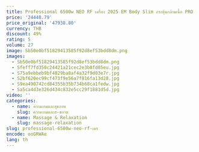 ```yaml
---
title: Professional 6500w NEO RF เครื่อง 2025 EM Body Slim กระตุ้นกล้ามเนื้อ PRO Ultra Sculpt ลดน้ําหนัก
price: '24448.79'
price_original: '47938.80'
currency: THB
discount: 49%
rating: 5
volume: 27
image: Sb50e0bf51829413585f92d8ef53bdd8dm.png
images:
  - Sb50e0bf51829413585f92d8ef53bdd8dm.png
  - Sfeff7fd350c24421a21cec2e3b8fd85eu.jpg
  - S75a9ebbeb9bf4829ba8af4a32f9d03e7r.jpg
  - S2bf620ec99cf473f9e56a7f816fa13d28.jpg
  - S9ea490742cd84355b35b734b68ca1fedw.jpg
  - Sa5ca4d3e326d434c832e5cc29f1881d5d.jpg
video: ''
categories:
  - name: ความงามและสุขภาพ
    slug: ความงามและส-ขภาพ
  - name: Massage & Relaxation
    slug: massage-relaxation
slug: professional-6500w-neo-rf-เคร
encode: ooGRWAe
lang: th
---
```

  